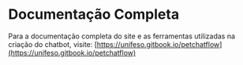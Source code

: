 # Documentação Completa

Para a documentação completa do site e as ferramentas utilizadas na criação do chatbot, visite: [https://unifeso.gitbook.io/petchatflow](https://unifeso.gitbook.io/petchatflow)
